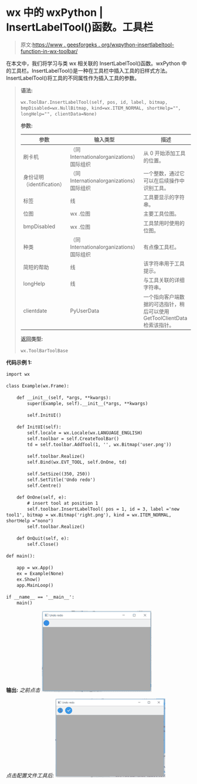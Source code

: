 # wx 中的 wxPython | InsertLabelTool()函数。工具栏

> 原文:[https://www . geesforgeks . org/wxpython-insertlabeltool-function-in-wx-toolbar/](https://www.geeksforgeeks.org/wxpython-insertlabeltool-function-in-wx-toolbar/)

在本文中，我们将学习与类 wx 相关联的 InsertLabelTool()函数。wxPython 中的工具栏。InsertLabelTool()是一种在工具栏中插入工具的旧样式方法。InsertLabelTool()将工具的不同属性作为插入工具的参数。

> **语法:**
> 
> ```
> wx.ToolBar.InsertLabelTool(self, pos, id, label, bitmap, bmpDisabled=wx.NullBitmap, kind=wx.ITEM_NORMAL, shortHelp="", longHelp="", clientData=None)
> 
> ```
> 
> **参数:**
> 
> | 参数 | 输入类型 | 描述 |
> | --- | --- | --- |
> | 刷卡机 | （同 Internationalorganizations）国际组织 | 从 0 开始添加工具的位置。 |
> | 身份证明（identification） | （同 Internationalorganizations）国际组织 | 一个整数，通过它可以在后续操作中识别工具。 |
> | 标签 | 线 | 工具要显示的字符串。 |
> | 位图 | wx .位图 | 主要工具位图。 |
> | bmpDisabled | wx .位图 | 工具禁用时使用的位图。 |
> | 种类 | （同 Internationalorganizations）国际组织 | 有点像工具栏。 |
> | 简短的帮助 | 线 | 该字符串用于工具提示。 |
> | longHelp | 线 | 与工具关联的详细字符串。 |
> | clientdate | PyUserData | 一个指向客户端数据的可选指针，稍后可以使用 GetToolClientData 检索该指针。 |
> 
> **返回类型:**
> 
> ```
> wx.ToolBarToolBase
> 
> ```

**代码示例 1:**

```
import wx

class Example(wx.Frame):

    def __init__(self, *args, **kwargs):
        super(Example, self).__init__(*args, **kwargs)

        self.InitUI()

    def InitUI(self):
        self.locale = wx.Locale(wx.LANGUAGE_ENGLISH)
        self.toolbar = self.CreateToolBar()
        td = self.toolbar.AddTool(1, '', wx.Bitmap('user.png'))

        self.toolbar.Realize()
        self.Bind(wx.EVT_TOOL, self.OnOne, td)

        self.SetSize((350, 250))
        self.SetTitle('Undo redo')
        self.Centre()

    def OnOne(self, e):
        # insert tool at position 1
        self.toolbar.InsertLabelTool( pos = 1, id = 3, label ='new tool1', bitmap = wx.Bitmap('right.png'), kind = wx.ITEM_NORMAL, shortHelp ="nono")
        self.toolbar.Realize()

    def OnQuit(self, e):
        self.Close()

def main():

    app = wx.App()
    ex = Example(None)
    ex.Show()
    app.MainLoop()

if __name__ == '__main__':
    main()
```

**输出:**
*之前点击*
![](img/1ab8a51e149ad03b48ace1068370b660.png)

*点击配置文件工具后:*
![](img/6feeea1e9f1157a31431914f8f74dd09.png)